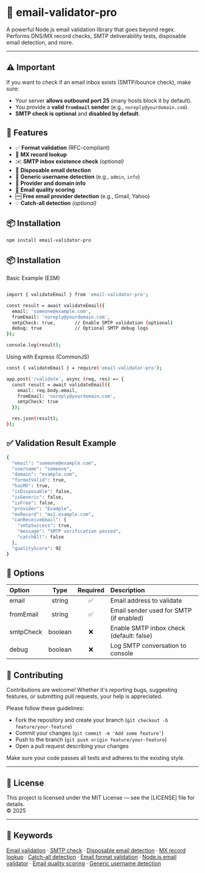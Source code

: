 # 📧 email-validator-pro

A powerful Node.js email validation library that goes beyond regex.  
Performs DNS/MX record checks, SMTP deliverability tests, disposable email detection, and more.

---

## ⚠️ Important

If you want to check if an email inbox exists (SMTP/bounce check), make sure:

- Your server **allows outbound port 25** (many hosts block it by default).
- You provide a **valid `fromEmail` sender** (e.g., `noreply@yourdomain.com`).
- **SMTP check is optional** and **disabled by default**.



## 🔧 Features

- ✅ **Format validation** (RFC-compliant)
- 📮 **MX record lookup**
- ✉️ **SMTP inbox existence check** *(optional)*
- 🚫 **Disposable email detection**
- 👤 **Generic username detection** (e.g., `admin`, `info`)
- 💼 **Provider and domain info**
- 🔢 **Email quality scoring**
- 🆓 **Free email provider detection** (e.g., Gmail, Yahoo)
- 💡 **Catch-all detection** *(optional)*

## 📦 Installation

```bash
npm install email-validator-pro
```

## 📦 Installation
Basic Example (ESM)
```bash

import { validateEmail } from 'email-validator-pro';

const result = await validateEmail({
  email: 'someone@example.com',
  fromEmail: 'noreply@yourdomain.com',
  smtpCheck: true,       // Enable SMTP validation (optional)
  debug: true            // Optional SMTP debug logs
});

console.log(result);


```


Using with Express (CommonJS)

```bash
const { validateEmail } = require('email-validator-pro');

app.post('/validate', async (req, res) => {
  const result = await validateEmail({
    email: req.body.email,
    fromEmail: 'noreply@yourdomain.com',
    smtpCheck: true
  });

  res.json(result);
});


```

## ✅ Validation Result Example


```bash
{
  "email": "someone@example.com",
  "username": "someone",
  "domain": "example.com",
  "formatValid": true,
  "hasMX": true,
  "isDisposable": false,
  "isGeneric": false,
  "isFree": false,
  "provider": "Example",
  "mxRecord": "mx1.example.com",
  "canReceiveEmail": {
    "smtpSuccess": true,
    "message": "SMTP verification passed",
    "catchAll": false
  },
  "qualityScore": 92
}


```

## 🧪 Options

| Option    | Type    | Required | Description                                 |
|:--------- |:-------:|:--------:|:-------------------------------------------|
| email     | string  | ✅       | Email address to validate                   |
| fromEmail | string  | ✅       | Email sender used for SMTP (if enabled)    |
| smtpCheck | boolean | ❌       | Enable SMTP inbox check (default: false)   |
| debug     | boolean | ❌       | Log SMTP conversation to console            |


## 🤝 Contributing

Contributions are welcome! Whether it's reporting bugs, suggesting features, or submitting pull requests, your help is appreciated.

Please follow these guidelines:

- Fork the repository and create your branch (`git checkout -b feature/your-feature`)
- Commit your changes (`git commit -m 'Add some feature'`)
- Push to the branch (`git push origin feature/your-feature`)
- Open a pull request describing your changes

Make sure your code passes all tests and adheres to the existing style.

---

## 📄 License

This project is licensed under the MIT License — see the [LICENSE] file for details.  
© 2025

---

## 🔑 Keywords

[Email validation](https://www.google.com/search?q=email+validation) ·
[SMTP check](https://www.google.com/search?q=SMTP+check) ·
[Disposable email detection](https://www.google.com/search?q=disposable+email+detection) ·
[MX record lookup](https://www.google.com/search?q=MX+record+lookup) ·
[Catch-all detection](https://www.google.com/search?q=catch-all+detection) ·
[Email format validation](https://www.google.com/search?q=email+format+validation) ·
[Node.js email validator](https://www.google.com/search?q=node.js+email+validator) ·
[Email quality scoring](https://www.google.com/search?q=email+quality+scoring) ·
[Generic username detection](https://www.google.com/search?q=generic+username+detection)


